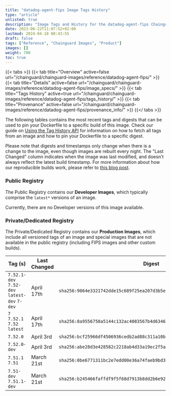 ```yaml
---
title: "datadog-agent-fips Image Tags History"
type: "article"
unlisted: true
description: "Image Tags and History for the datadog-agent-fips Chainguard Image"
date: 2023-06-22T11:07:52+02:00
lastmod: 2024-04-18 00:43:55
draft: false
tags: ["Reference", "Chainguard Images", "Product"]
images: []
weight: 700
toc: true
---
```


{{< tabs >}}
{{< tab title="Overview" active=false url="/chainguard/chainguard-images/reference/datadog-agent-fips/" >}}
{{< tab title="Details" active=false url="/chainguard/chainguard-images/reference/datadog-agent-fips/image_specs/" >}}
{{< tab title="Tags History" active=true url="/chainguard/chainguard-images/reference/datadog-agent-fips/tags_history/" >}}
{{< tab title="Provenance" active=false url="/chainguard/chainguard-images/reference/datadog-agent-fips/provenance_info/" >}}
{{</ tabs >}}

The following tables contains the most recent tags and digests that can be used to pin your Dockerfile to a specific build of this image. Check our guide on [Using the Tag History API](/chainguard/chainguard-images/using-the-tag-history-api/) for information on how to fetch all tags from an image and how to pin your Dockerfile to a specific digest.

Please note that digests and timestamps only change when there is a change to the image, even though images are rebuilt every night. The "Last Changed" column indicates when the image was last modified, and doesn't always reflect the latest build timestamp. For more information about how our reproducible builds work, please refer to [this blog post](https://www.chainguard.dev/unchained/reproducing-chainguards-reproducible-image-builds).

### Public Registry
The Public Registry contains our **Developer Images**, which typically comprise the `latest*` versions of an image.

Currently, there are no Developer versions of this image available.

### Private/Dedicated Registry
The Private/Dedicated Registry contains our **Production Images**, which include all versioned tags of an image and special images that are not available in the public registry (including FIPS images and other custom builds).

| Tag (s)                                       | Last Changed | Digest                                                                    |
|-----------------------------------------------|--------------|---------------------------------------------------------------------------|
|  `7.52.1-dev` `7.52-dev` `latest-dev` `7-dev` | April 17th   | `sha256:9064e3321742dde15c689f25ea207d3b5e62ce440fa21d4d2b6a4c1639b591fc` |
|  `7` `7.52.1` `7.52` `latest`                 | April 17th   | `sha256:8a9556750a5144c132ac4083567b4d6346f48d994d0621eedb48b4ead162f87d` |
|  `7.52.0`                                     | April 3rd    | `sha256:bcf25966df4506936cedb2ad88c311a10b2aae1ef8ffe86aa3ca8e10fd983606` |
|  `7.52.0-dev`                                 | April 3rd    | `sha256:abe28d3e428582c2218ab4d33a19ec2f5a7031ef7f0b5466c278fa5f455e792e` |
|  `7.51.1` `7.51`                              | March 21st   | `sha256:0be6771311bc2e7edd00e36a74faeb9bd3da39fe5c6200acaf42a5374a1c25f8` |
|  `7.51-dev` `7.51.1-dev`                      | March 21st   | `sha256:b245466faffdf9f5f68d7913b8dd2b6e9235a50c3f49f07c6f583618d7f977aa` |

